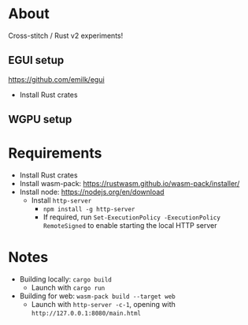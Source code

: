 # About
Cross-stitch / Rust v2 experiments!

## EGUI setup
https://github.com/emilk/egui   
- Install Rust crates


## WGPU setup
# Requirements
- Install Rust crates
- Install wasm-pack: https://rustwasm.github.io/wasm-pack/installer/
- Install node: https://nodejs.org/en/download
  - Install `http-server`
    - `npm install -g http-server`
    - If required, run `Set-ExecutionPolicy -ExecutionPolicy RemoteSigned` to enable starting the local HTTP server

# Notes
- Building locally: `cargo build`
  - Launch with `cargo run`
- Building for web: `wasm-pack build --target web`
  - Launch with  `http-server -c-1`, opening with `http://127.0.0.1:8080/main.html`
